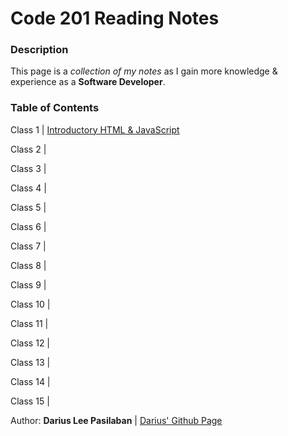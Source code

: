 # Code 201 Reading Notes
### Description
This page is a *collection of my notes* as I gain more knowledge & experience as a **Software Developer**.

### Table of Contents
Class 1 \| [Introductory HTML & JavaScript](class-01.md)

Class 2 \|

Class 3 \|

Class 4 \|

Class 5 \|

Class 6 \|

Class 7 \|

Class 8 \|

Class 9 \|

Class 10 \|

Class 11 \|

Class 12 \|

Class 13 \|

Class 14 \|

Class 15 \|

Author: **Darius Lee Pasilaban** \| [Darius' Github Page](https://github.com/pdariuslee)
